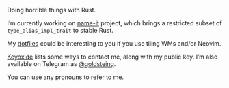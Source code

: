 Doing horrible things with Rust.

I’m currently working on [name-it] project, which brings a restricted subset of `type_alias_impl_trait` to stable Rust.

My [dotfiles] could be interesting to you if you use tiling WMs and/or Neovim.

[Keyoxide] lists some ways to contact me, along with my public key. I’m also available on Telegram as [@goldsteinq].

You can use any pronouns to refer to me.

[name-it]: https://github.com/GoldsteinE/name-it
[dotfiles]: https://github.com/GoldsteinE/dotfiles
[Keyoxide]: https://keyoxide.org/0baf2d87cb43746f62372d78de6031aba0bb269a
[@goldsteinq]: https://t.me/goldsteinq
